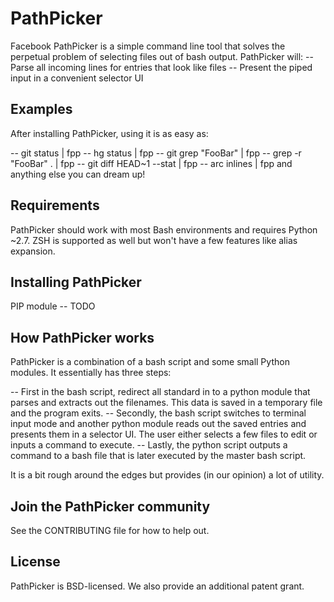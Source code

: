 # PathPicker
Facebook PathPicker is a simple command line tool that solves the perpetual
problem of selecting files out of bash output. PathPicker will:
-- Parse all incoming lines for entries that look like files
-- Present the piped input in a convenient selector UI

## Examples
After installing PathPicker, using it is as easy as:

-- git status | fpp
-- hg status | fpp
-- git grep "FooBar" | fpp
-- grep -r "FooBar" . | fpp
-- git diff HEAD~1 --stat | fpp
-- arc inlines | fpp
and anything else you can dream up!

## Requirements
PathPicker should work with most Bash environments and requires Python ~2.7.
ZSH is supported as well but won't have a few features like alias expansion.

## Installing PathPicker
PIP module -- TODO

## How PathPicker works
PathPicker is a combination of a bash script and some small Python modules.
It essentially has three steps:

-- First in the bash script, redirect all standard in to a python module that
parses and extracts out the filenames. This data is saved in a temporary file
and the program exits.
-- Secondly, the bash script switches to terminal input mode and
another python module reads out the saved entries and presents them in a
selector UI. The user either selects a few files to edit or inputs a command
to execute.
-- Lastly, the python script outputs a command to a bash file that is later
executed by the master bash script.

It is a bit rough around the edges but provides (in our opinion) a lot of
utility.

## Join the PathPicker community
See the CONTRIBUTING file for how to help out.

## License
PathPicker is BSD-licensed. We also provide an additional patent grant.
